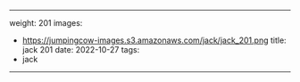 
---
weight: 201
images:
- https://jumpingcow-images.s3.amazonaws.com/jack/jack_201.png
title: jack 201
date: 2022-10-27
tags:
- jack
---
